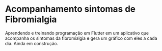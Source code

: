 # Acompanhamento sintomas de Fibromialgia
Aprendendo e treinando programação em Flutter em um aplicativo que acompanha os sintomas da fibromialgia
e gera um gráfico com eles a cada dia. Ainda em construção.